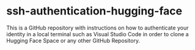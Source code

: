 # ssh-authentication-hugging-face
This is a GitHub repository with instructions on how to authenticate your identity in a local terminal such as Visual Studio Code in order to clone a Hugging Face Space or any other GitHub Repository.
